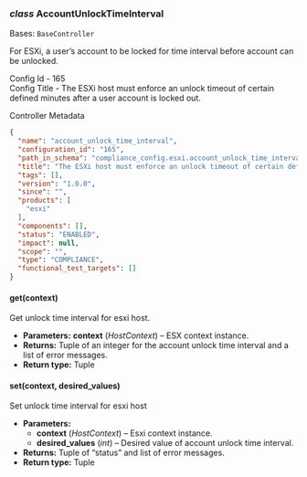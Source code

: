 ### *class* AccountUnlockTimeInterval

Bases: `BaseController`

For ESXi, a user’s account to be locked for time interval before account can be unlocked.

Config Id - 165
<br/>
Config Title - The ESXi host must enforce an unlock timeout of certain defined minutes after a user account is locked out.
<br/>

Controller Metadata
```json
{
  "name": "account_unlock_time_interval",
  "configuration_id": "165",
  "path_in_schema": "compliance_config.esxi.account_unlock_time_interval",
  "title": "The ESXi host must enforce an unlock timeout of certain defined minutes after a user account is locked out",
  "tags": [],
  "version": "1.0.0",
  "since": "",
  "products": [
    "esxi"
  ],
  "components": [],
  "status": "ENABLED",
  "impact": null,
  "scope": "",
  "type": "COMPLIANCE",
  "functional_test_targets": []
}
```

#### get(context)

Get unlock time interval for esxi host.

* **Parameters:**
  **context** (*HostContext*) – ESX context instance.
* **Returns:**
  Tuple of an integer for the account unlock time interval and a list of error messages.
* **Return type:**
  Tuple

#### set(context, desired_values)

Set unlock time interval for esxi host

* **Parameters:**
  * **context** (*HostContext*) – Esxi context instance.
  * **desired_values** (*int*) – Desired value of account unlock time interval.
* **Returns:**
  Tuple of “status” and list of error messages.
* **Return type:**
  Tuple
